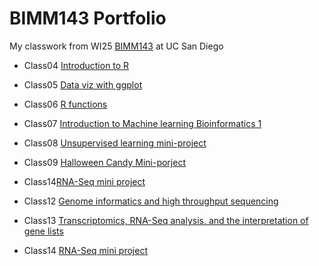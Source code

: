 # BIMM143 Portfolio

My classwork from WI25 [BIMM143](https://bioboot.github.io/bimm143_W25/) at UC San Diego

- Class04 [Introduction to R](https://htmlpreview.github.io/?https://raw.githubusercontent.com/shg005/bimm143_github/refs/heads/main/class04/class_4.html)

- Class05 [Data viz with ggplot](https://htmlpreview.github.io/?https://raw.githubusercontent.com/shg005/bimm143_github/refs/heads/main/class05/class05.html)

- Class06 [R functions](https://htmlpreview.github.io/?https://raw.githubusercontent.com/shg005/bimm143_github/refs/heads/main/class06/class06.html)

- Class07 [Introduction to Machine learning Bioinformatics 1](https://htmlpreview.github.io/?https://raw.githubusercontent.com/shg005/bimm143_github/refs/heads/main/class07/Class_7_Machine_Learning%201.html)

- Class08 [Unsupervised learning mini-project](https://htmlpreview.github.io/?https://raw.githubusercontent.com/shg005/bimm143_github/refs/heads/main/Class%208/class07_mini_project.html) 

- Class09 [Halloween Candy Mini-porject](https://htmlpreview.github.io/?Class09/Class09-Halloween-Candy-Mini-Project.pdf)

- Class14[RNA-Seq mini project](https://htmlpreview.github.io/?https://raw.githubusercontent.com/shg005/bimm143_github/refs/heads/main/Class%2014/Class%2014.html)

- Class12 [Genome informatics and high throughput sequencing](https://htmlpreview.github.io/?)
  
- Class13 [Transcriptomics, RNA-Seq analysis, and the interpretation of gene lists](https://htmlpreview.github.io/?https://raw.githubusercontent.com/shg005/bimm143_github/refs/heads/main/Class%2013/Class%2013.html)

- Class14 [RNA-Seq mini project](https://htmlpreview.github.io/?https://raw.githubusercontent.com/shg005/bimm143_github/refs/heads/main/Class%2014/Class%2014.html)
